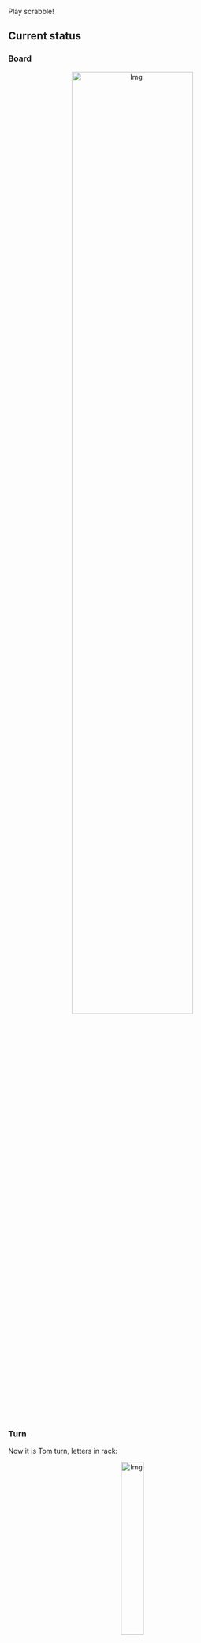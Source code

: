 
Play scrabble!
## Current status
### Board
<p align="center">
<img src="https://raw.githubusercontent.com/radosz99/radosz99/main/board.png" width=70% alt="Img"/>
    </p>
    
### Turn
Now it is Tom turn, letters in rack:
<p align="center">
<img src="https://raw.githubusercontent.com/radosz99/radosz99/main/rack.png" width=30% alt="Img"/>
</p>

### Game score
| Id | Player name | Points |
  | - | - | - |  
|0 | Tom | 244
|1 | Jerry | 362
## Make the move
Make the move and insert the letters by creating an [issue](https://github.com/radosz99/radosz99/issues/new?title=scrabble%7Cmove%7C7%3AA%3ARIDE&body=Just+push+%27Submit+new+issue%27+or+update+with+your+move.) according to the rules or...

## Possibly best moves  
Are you sure? :smiling_imp: :smiling_imp: :smiling_imp:
<details>
  <summary>Spoiler warning!</summary>
  
  | Id | Move | Issue link | Points |
  | - | - | - | - |  
|1| F:4:xi | [scrabble&#124;move&#124;F:4:xi](https://github.com/radosz99/radosz99/issues/new?title=scrabble%7Cmove%7CF%3A4%3Axi&body=Just+push+%27Submit+new+issue%27+or+update+with+your+move.) | 11 
|2| 8:G:fe | [scrabble&#124;move&#124;8:G:fe](https://github.com/radosz99/radosz99/issues/new?title=scrabble%7Cmove%7C8%3AG%3Afe&body=Just+push+%27Submit+new+issue%27+or+update+with+your+move.) | 9 
|3| 10:A:firm | [scrabble&#124;move&#124;10:A:firm](https://github.com/radosz99/radosz99/issues/new?title=scrabble%7Cmove%7C10%3AA%3Afirm&body=Just+push+%27Submit+new+issue%27+or+update+with+your+move.) | 9 
|4| 10:A:prim | [scrabble&#124;move&#124;10:A:prim](https://github.com/radosz99/radosz99/issues/new?title=scrabble%7Cmove%7C10%3AA%3Aprim&body=Just+push+%27Submit+new+issue%27+or+update+with+your+move.) | 8 
|5| 8:G:pe | [scrabble&#124;move&#124;8:G:pe](https://github.com/radosz99/radosz99/issues/new?title=scrabble%7Cmove%7C8%3AG%3Ape&body=Just+push+%27Submit+new+issue%27+or+update+with+your+move.) | 7 
|6| 6:F:fro | [scrabble&#124;move&#124;6:F:fro](https://github.com/radosz99/radosz99/issues/new?title=scrabble%7Cmove%7C6%3AF%3Afro&body=Just+push+%27Submit+new+issue%27+or+update+with+your+move.) | 7 
|7| 6:G:po | [scrabble&#124;move&#124;6:G:po](https://github.com/radosz99/radosz99/issues/new?title=scrabble%7Cmove%7C6%3AG%3Apo&body=Just+push+%27Submit+new+issue%27+or+update+with+your+move.) | 7 
|8| 6:F:pro | [scrabble&#124;move&#124;6:F:pro](https://github.com/radosz99/radosz99/issues/new?title=scrabble%7Cmove%7C6%3AF%3Apro&body=Just+push+%27Submit+new+issue%27+or+update+with+your+move.) | 6 
|9| 5:A:rif | [scrabble&#124;move&#124;5:A:rif](https://github.com/radosz99/radosz99/issues/new?title=scrabble%7Cmove%7C5%3AA%3Arif&body=Just+push+%27Submit+new+issue%27+or+update+with+your+move.) | 6 
|10| 5:A:fit | [scrabble&#124;move&#124;5:A:fit](https://github.com/radosz99/radosz99/issues/new?title=scrabble%7Cmove%7C5%3AA%3Afit&body=Just+push+%27Submit+new+issue%27+or+update+with+your+move.) | 6 
</details>
    
## Latest moves

| Id | Type | Move / Letters to replace | Created words / New letters | Date | Points | Player | Who |
| - | - | - | - | - | - | - | - |
|21| INSERT | F:9:zek | ['ZEK'] | 11/24/2022, 13:31:14 | 36 | Jerry | [radosz99](github.com/radosz99) |
|20| INSERT | M:6:vego | ['VEGO'] | 11/24/2022, 13:29:12 | 14 | Tom | [radosz99](github.com/radosz99) |
|19| INSERT | 0:C:fanion | ['FANION'] | 11/24/2022, 13:27:12 | 27 | Jerry | [radosz99](github.com/radosz99) |
|18| INSERT | 4:D:raxed | ['RAXED'] | 11/24/2022, 13:25:46 | 26 | Tom | [radosz99](github.com/radosz99) |
|17| INSERT | D:0:antar | ['ANTAR'] | 11/24/2022, 13:24:54 | 12 | Jerry | [radosz99](github.com/radosz99) |
|16| INSERT | 2:B:outdid | ['OUTDID'] | 11/24/2022, 13:24:00 | 20 | Tom | [radosz99](github.com/radosz99) |
|15| INSERT | B:1:vortical | ['VORTICAL'] | 11/24/2022, 13:23:20 | 80 | Jerry | [radosz99](github.com/radosz99) |
|14| INSERT | 7:A:tanh | ['TANH'] | 11/24/2022, 13:22:40 | 21 | Tom | [radosz99](github.com/radosz99) |
|13| INSERT | D:6:ihrams | ['IHRAMS'] | 11/24/2022, 13:21:48 | 15 | Jerry | [radosz99](github.com/radosz99) |
|12| INSERT | 11:D:sokah | ['SOKAH'] | 11/24/2022, 13:21:05 | 24 | Tom | [radosz99](github.com/radosz99) |
|11| INSERT | H:10:thali | ['THALI'] | 11/24/2022, 13:14:44 | 36 | Jerry | [radosz99](github.com/radosz99) |
|10| INSERT | 13:F:belie | ['BELIE'] | 11/24/2022, 12:59:00 | 13 | Tom | [radosz99](github.com/radosz99) |
|9| INSERT | J:12:eel | ['EEL'] | 11/24/2022, 12:57:25 | 5 | Jerry | [radosz99](github.com/radosz99) |
|8| INSERT | 14:J:loupen | ['LOUPEN'] | 11/24/2022, 12:55:43 | 27 | Tom | [radosz99](github.com/radosz99) |
|7| INSERT | M:11:quep | ['QUEP'] | 11/24/2022, 12:29:51 | 30 | Jerry | [radosz99](github.com/radosz99) |
|6| INSERT | 11:K:suq | ['SUQ'] | 11/24/2022, 12:27:31 | 24 | Tom | [radosz99](github.com/radosz99) |
|5| INSERT | O:6:toison | ['TOISON'] | 11/24/2022, 12:26:55 | 21 | Jerry | [radosz99](github.com/radosz99) |
|4| INSERT | 9:J:decoys | ['DECOYS'] | 11/24/2022, 12:24:38 | 24 | Tom | [radosz99](github.com/radosz99) |
|3| INSERT | H:6:owe | ['OWE'] | 11/24/2022, 12:06:20 | 6 | Jerry | [radosz99](github.com/radosz99) |
|2| INSERT | 5:J:jaw | ['JAW'] | 11/24/2022, 12:05:11 | 29 | Tom | [radosz99](github.com/radosz99) |
|1| INSERT | K:4:garbless | ['GARBLESS'] | 11/24/2022, 12:01:06 | 94 | Jerry | [radosz99](github.com/radosz99) |
|0| INSERT | 7:H:wemb | ['WEMB'] | 11/24/2022, 11:59:20 | 22 | Tom | [radosz99](github.com/radosz99) |